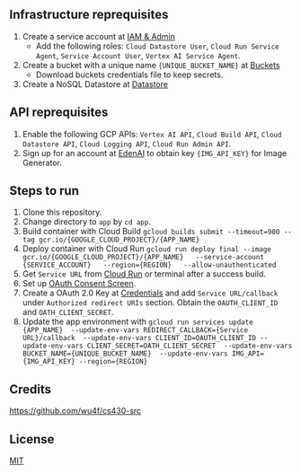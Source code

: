 ## Infrastructure reprequisites
1. Create a service account at [IAM & Admin](https://console.cloud.google.com/iam-admin/serviceaccounts)
    - Add the following roles: `Cloud Datastore User`, `Cloud Run Service Agent`, `Service Account User`, `Vertex AI Service Agent`.
2. Create a bucket with a unique name `{UNIQUE_BUCKET_NAME}` at [Buckets](https://console.cloud.google.com/storage/)
    - Download buckets credentials file to keep secrets.
3. Create a NoSQL Datastore at [Datastore](https://console.cloud.google.com/datastore/databases)

## API reprequisites
1. Enable the following GCP APIs: `Vertex AI API`, `Cloud Build API`, `Cloud Datastore API`, `Cloud Logging API`, `Cloud Run Admin API`.
2. Sign up for an account at [EdenAI](https://app.edenai.run/) to obtain key `{IMG_API_KEY}` for Image Generator.


## Steps to run
1. Clone this repository.
2. Change directory to `app` by `cd app`.
3. Build container with Cloud Build `gcloud builds submit --timeout=900 --tag gcr.io/{GOOGLE_CLOUD_PROJECT}/{APP_NAME}`
4. Deploy container with Cloud Run `gcloud run deploy final --image gcr.io/{GOOGLE_CLOUD_PROJECT}/{APP_NAME}   --service-account {SERVICE_ACCOUNT}   --region={REGION}   --allow-unauthenticated`
5. Get `Service URL` from [Cloud Run](https://console.cloud.google.com/run) or terminal after a success build.
6. Set up [OAuth Consent Screen](https://console.cloud.google.com/apis/credentials/consent).
7. Create a OAuth 2.0 Key at [Credentials](https://console.cloud.google.com/apis/credentials) and add `Service URL/callback` under `Authorized redirect URIs` section. Obtain the `OAUTH_CLIENT_ID` and `OATH_CLIENT_SECRET`.
8. Update the app environment with `gcloud run services update {APP_NAME}  --update-env-vars REDIRECT_CALLBACK={Service URL}/callback  --update-env-vars CLIENT_ID=OAUTH_CLIENT_ID --update-env-vars CLIENT_SECRET=OATH_CLIENT_SECRET  --update-env-vars BUCKET_NAME={UNIQUE_BUCKET_NAME}  --update-env-vars IMG_API={IMG_API_KEY} --region={REGION}`

## Credits
https://github.com/wu4f/cs430-src

## License
[MIT](LICENSE)